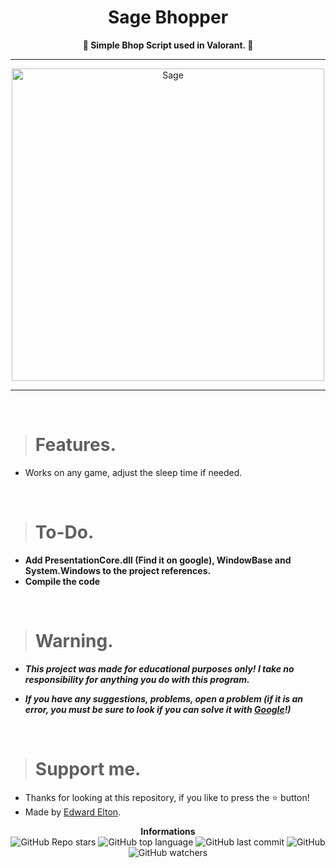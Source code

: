 <h1 align="center">Sage Bhopper</h1>

<p align='center'>
    <b>🐰 Simple Bhop Script used in Valorant. 🐰</b>
</p>

----

<p align="center">
    <img src="https://images7.alphacoders.com/108/1086711.png" alt="Sage" width="500">
</p>

---

<br/>

> # Features.

* Works on any game, adjust the sleep time if needed.

<br/>

> # To-Do.

* **Add PresentationCore.dll (Find it on google), WindowBase and System.Windows to the project references.**
* **Compile the code**

<br/>

> # Warning.

* ***This project was made for educational purposes only! I take no responsibility for anything you do with this program.***

* ***If you have any suggestions, problems, open a problem (if it is an error, you must be sure to look if you can solve it with [Google](https://giybf.com)!)***

<br/>

> # Support me.

* Thanks for looking at this repository, if you like to press the ⭐ button!
* Made by [Edward Elton](https://github.com/edwardelton).

<p align="center">
    <b>Informations</b><br>
    <img alt="GitHub Repo stars" src="https://img.shields.io/github/stars/edwardelton/Sage-Bhopper?color=313131">
    <img alt="GitHub top language" src="https://img.shields.io/github/languages/top/edwardelton/Sage-Bhopper?color=313131">
    <img alt="GitHub last commit" src="https://img.shields.io/github/last-commit/edwardelton/Sage-Bhopper?color=313131">
    <img alt="GitHub" src="https://img.shields.io/github/license/edwardelton/Sage-Bhopper?color=313131">
    <img alt="GitHub watchers" src="https://img.shields.io/github/watchers/edwardelton/Sage-Bhopper?color=313131">
</p>
